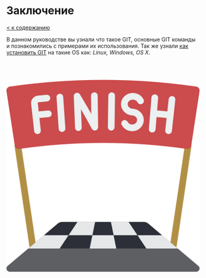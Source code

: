 # Заключение

[< к содержанию](../readme.md)

В данном руководстве вы узнали что такое GIT, основные GIT команды и познакомились с примерами их использования. Так же узнали [как установить GIT](../articles/installation.md) на такие OS как: *Linux, Windows, OS X*. 

<br>
<br>

![end-image](../img/finish.png "finish")

